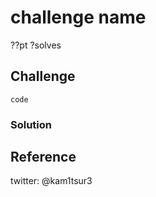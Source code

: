 # challenge name 
??pt ?solves

## Challenge
```
code
```

### Solution
## Reference

twitter: @kam1tsur3
